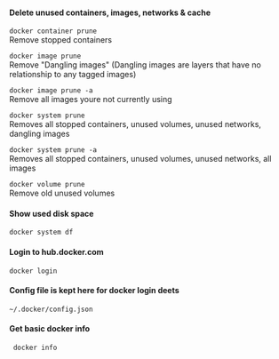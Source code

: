 #### Delete unused containers, images, networks & cache  
```docker container prune```  
Remove stopped containers  

```docker image prune```  
Remove "Dangling images" (Dangling images are layers that have no relationship to any tagged images)  

```docker image prune -a```  
Remove all images youre not currently using  

```docker system prune```  
Removes all stopped containers, unused volumes, unused networks, dangling images

```docker system prune -a```  
Removes all stopped containers, unused volumes, unused networks, all images

```docker volume prune```  
Remove old unused volumes

#### Show used disk space
```docker system df```

#### Login to hub.docker.com
```docker login```

#### Config file is kept here for docker login deets
```~/.docker/config.json```

#### Get basic docker info
``` docker info```